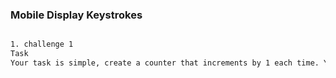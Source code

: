 ### Mobile Display Keystrokes

```sh

1. challenge 1
Task
Your task is simple, create a counter that increments by 1 each time. You must use the iterator described below. Good luck!

```